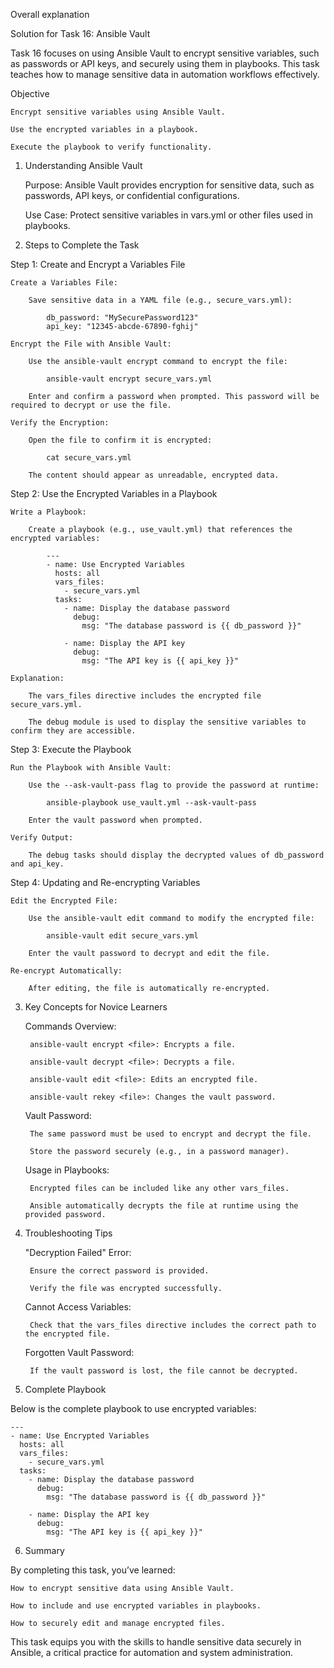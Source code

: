 Overall explanation

Solution for Task 16: Ansible Vault

Task 16 focuses on using Ansible Vault to encrypt sensitive variables, such as passwords or API keys, and securely using them in playbooks. This task teaches how to manage sensitive data in automation workflows effectively.

Objective

    Encrypt sensitive variables using Ansible Vault.

    Use the encrypted variables in a playbook.

    Execute the playbook to verify functionality.

1. Understanding Ansible Vault

    Purpose: Ansible Vault provides encryption for sensitive data, such as passwords, API keys, or confidential configurations.

    Use Case: Protect sensitive variables in vars.yml or other files used in playbooks.

2. Steps to Complete the Task

Step 1: Create and Encrypt a Variables File

    Create a Variables File:

        Save sensitive data in a YAML file (e.g., secure_vars.yml):

            db_password: "MySecurePassword123"
            api_key: "12345-abcde-67890-fghij"

    Encrypt the File with Ansible Vault:

        Use the ansible-vault encrypt command to encrypt the file:

            ansible-vault encrypt secure_vars.yml

        Enter and confirm a password when prompted. This password will be required to decrypt or use the file.

    Verify the Encryption:

        Open the file to confirm it is encrypted:

            cat secure_vars.yml

        The content should appear as unreadable, encrypted data.

Step 2: Use the Encrypted Variables in a Playbook

    Write a Playbook:

        Create a playbook (e.g., use_vault.yml) that references the encrypted variables:

            ---
            - name: Use Encrypted Variables
              hosts: all
              vars_files:
                - secure_vars.yml
              tasks:
                - name: Display the database password
                  debug:
                    msg: "The database password is {{ db_password }}"
             
                - name: Display the API key
                  debug:
                    msg: "The API key is {{ api_key }}"

    Explanation:

        The vars_files directive includes the encrypted file secure_vars.yml.

        The debug module is used to display the sensitive variables to confirm they are accessible.

Step 3: Execute the Playbook

    Run the Playbook with Ansible Vault:

        Use the --ask-vault-pass flag to provide the password at runtime:

            ansible-playbook use_vault.yml --ask-vault-pass

        Enter the vault password when prompted.

    Verify Output:

        The debug tasks should display the decrypted values of db_password and api_key.

Step 4: Updating and Re-encrypting Variables

    Edit the Encrypted File:

        Use the ansible-vault edit command to modify the encrypted file:

            ansible-vault edit secure_vars.yml

        Enter the vault password to decrypt and edit the file.

    Re-encrypt Automatically:

        After editing, the file is automatically re-encrypted.

3. Key Concepts for Novice Learners

    Commands Overview:

        ansible-vault encrypt <file>: Encrypts a file.

        ansible-vault decrypt <file>: Decrypts a file.

        ansible-vault edit <file>: Edits an encrypted file.

        ansible-vault rekey <file>: Changes the vault password.

    Vault Password:

        The same password must be used to encrypt and decrypt the file.

        Store the password securely (e.g., in a password manager).

    Usage in Playbooks:

        Encrypted files can be included like any other vars_files.

        Ansible automatically decrypts the file at runtime using the provided password.

4. Troubleshooting Tips

    "Decryption Failed" Error:

        Ensure the correct password is provided.

        Verify the file was encrypted successfully.

    Cannot Access Variables:

        Check that the vars_files directive includes the correct path to the encrypted file.

    Forgotten Vault Password:

        If the vault password is lost, the file cannot be decrypted.

5. Complete Playbook

Below is the complete playbook to use encrypted variables:

    ---
    - name: Use Encrypted Variables
      hosts: all
      vars_files:
        - secure_vars.yml
      tasks:
        - name: Display the database password
          debug:
            msg: "The database password is {{ db_password }}"
     
        - name: Display the API key
          debug:
            msg: "The API key is {{ api_key }}"

6. Summary

By completing this task, you’ve learned:

    How to encrypt sensitive data using Ansible Vault.

    How to include and use encrypted variables in playbooks.

    How to securely edit and manage encrypted files.

This task equips you with the skills to handle sensitive data securely in Ansible, a critical practice for automation and system administration.
